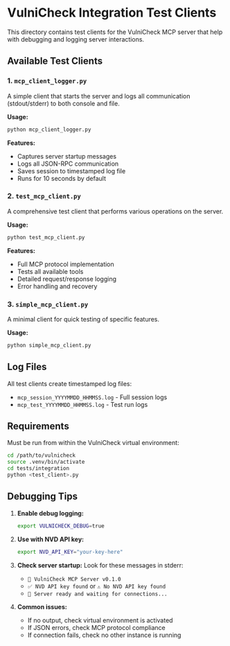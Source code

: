# VulniCheck Integration Test Clients

This directory contains test clients for the VulniCheck MCP server that help with debugging and logging server interactions.

## Available Test Clients

### 1. `mcp_client_logger.py`
A simple client that starts the server and logs all communication (stdout/stderr) to both console and file.

**Usage:**
```bash
python mcp_client_logger.py
```

**Features:**
- Captures server startup messages
- Logs all JSON-RPC communication
- Saves session to timestamped log file
- Runs for 10 seconds by default

### 2. `test_mcp_client.py`
A comprehensive test client that performs various operations on the server.

**Usage:**
```bash
python test_mcp_client.py
```

**Features:**
- Full MCP protocol implementation
- Tests all available tools
- Detailed request/response logging
- Error handling and recovery

### 3. `simple_mcp_client.py`
A minimal client for quick testing of specific features.

**Usage:**
```bash
python simple_mcp_client.py
```

## Log Files

All test clients create timestamped log files:
- `mcp_session_YYYYMMDD_HHMMSS.log` - Full session logs
- `mcp_test_YYYYMMDD_HHMMSS.log` - Test run logs

## Requirements

Must be run from within the VulniCheck virtual environment:

```bash
cd /path/to/vulnicheck
source .venv/bin/activate
cd tests/integration
python <test_client>.py
```

## Debugging Tips

1. **Enable debug logging:**
   ```bash
   export VULNICHECK_DEBUG=true
   ```

2. **Use with NVD API key:**
   ```bash
   export NVD_API_KEY="your-key-here"
   ```

3. **Check server startup:**
   Look for these messages in stderr:
   - `🚀 VulniCheck MCP Server v0.1.0`
   - `✅ NVD API key found` or `⚠️ No NVD API key found`
   - `📡 Server ready and waiting for connections...`

4. **Common issues:**
   - If no output, check virtual environment is activated
   - If JSON errors, check MCP protocol compliance
   - If connection fails, check no other instance is running
